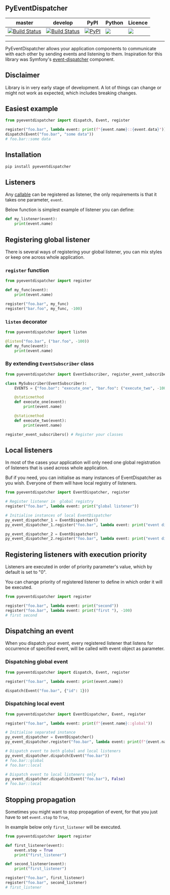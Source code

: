 PyEventDispatcher
---
| master  | develop | PyPI | Python | Licence |
| --- | --- | --- | --- | --- |
| [![Build Status](https://travis-ci.org/whisller/pyeventdispatcher.svg?branch=master)](https://travis-ci.org/whisller/pyeventdispatcher)  | [![Build Status](https://travis-ci.org/whisller/pyeventdispatcher.svg?branch=develop)](https://travis-ci.org/whisller/pyeventdispatcher)  | [![PyPI](https://img.shields.io/pypi/v/pyeventdispatcher.svg)](https://pypi.org/project/pyeventdispatcher/) | ![](https://img.shields.io/pypi/pyversions/pyeventdispatcher.svg) | ![](https://img.shields.io/pypi/l/pyeventdispatcher.svg) |

---

PyEventDispatcher allows your application components to communicate with each
other by sending events and listening to them.
Inspiration for this library was Symfony's [event-dispatcher](https://symfony.com/doc/current/components/event_dispatcher.html) component.

## Disclaimer
Library is in very early stage of development. A lot of things can change or might not work as expected, which includes breaking changes.

## Easiest example
```python
from pyeventdispatcher import dispatch, Event, register

register("foo.bar", lambda event: print(f"{event.name}::{event.data}"))
dispatch(Event("foo.bar", "some data"))
# foo.bar::some data
```

## Installation
```bash
pip install pyeventdispatcher
```

## Listeners
Any [callable](https://docs.python.org/3/library/functions.html#callable) can be registered as listener,
the only requirements is that it takes one parameter, `event`.

Below function is simplest example of listener you can define:
```python
def my_listener(event):
    print(event.name)
```

## Registering global listener
There is several ways of registering your global listener, you can mix styles or keep one across whole application.

### `register` function
```python
from pyeventdispatcher import register

def my_func(event):
    print(event.name)

register("foo.bar", my_func)
register("bar.foo", my_func, -100)
```

### `listen` decorator
```python
from pyeventdispatcher import listen

@listen("foo.bar", ("bar.foo", -100))
def my_func(event):
    print(event.name)
```

### By extending `EventSubscriber` class
```python
from pyeventdispatcher import EventSubscriber, register_event_subscribers

class MySubscriber(EventSubscriber):
    EVENTS = {"foo.bar": "execute_one", "bar.foo": ("execute_two", -100)}

    @staticmethod
    def execute_one(event):
        print(event.name)

    @staticmethod
    def execute_two(event):
        print(event.name)

register_event_subscribers() # Register your classes
```

## Local listeners
In most of the cases your application will only need one global registration of listeners that is used across
whole application.

Buf if you need, you can initialise as many instances of EventDispatcher as you wish. Everyone of them will have
local registry of listeners.

```python
from pyeventdispatcher import EventDispatcher, register

# Register listener in  global registry
register("foo.bar", lambda event: print("global listener"))

# Initialise instances of local EventDispatcher
py_event_dispatcher_1 = EventDispatcher()
py_event_dispatcher_1.register("foo.bar", lambda event: print("event dispatcher 1"))

py_event_dispatcher_2 = EventDispatcher()
py_event_dispatcher_2.register("foo.bar", lambda event: print("event dispatcher 2"))
```

## Registering listeners with execution priority
Listeners are executed in order of priority parameter's value, which by default is set to "0".

You can change priority of registered listener to define in which order it will be executed.

```python
from pyeventdispatcher import register

register("foo.bar", lambda event: print("second"))
register("foo.bar", lambda event: print("first "), -100)
# first second
```

## Dispatching an event
When you dispatch your event, every registered listener that listens for occurrence of specified event,
will be called with event object as parameter.

### Dispatching global event
```python
from pyeventdispatcher import dispatch, Event, register

register("foo.bar", lambda event: print(event.name))

dispatch(Event("foo.bar", {"id": 1}))
```

### Dispatching local event
```python
from pyeventdispatcher import EventDispatcher, Event, register

register("foo.bar", lambda event: print(f"{event.name}::global"))

# Initialise separated instance
py_event_dispatcher = EventDispatcher()
py_event_dispatcher.register("foo.bar", lambda event: print(f"{event.name}::local"))

# Dispatch event to both global and local listeners
py_event_dispatcher.dispatch(Event("foo.bar"))
# foo.bar::global
# foo.bar::local

# Dispatch event to local listeners only
py_event_dispatcher.dispatch(Event("foo.bar"), False)
# foo.bar::local
```

## Stopping propagation
Sometimes you might want to stop propagation of event, for that you just have to set `event.stop` to `True`,

In example below only `first_listener` will be executed.

```python
from pyeventdispatcher import register

def first_listener(event):
    event.stop = True
    print("first_listener")

def second_listener(event):
    print("first_listener")

register("foo.bar", first_listener)
register("foo.bar", second_listener)
# first_listener
```